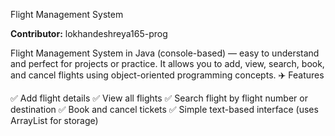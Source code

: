 Flight Management System

**Contributor:** lokhandeshreya165-prog

Flight Management System in Java (console-based) — easy to understand and perfect for projects or practice.
It allows you to add, view, search, book, and cancel flights using object-oriented programming concepts.
✈️ Features

✅ Add flight details
✅ View all flights
✅ Search flight by flight number or destination
✅ Book and cancel tickets
✅ Simple text-based interface (uses ArrayList for storage)
